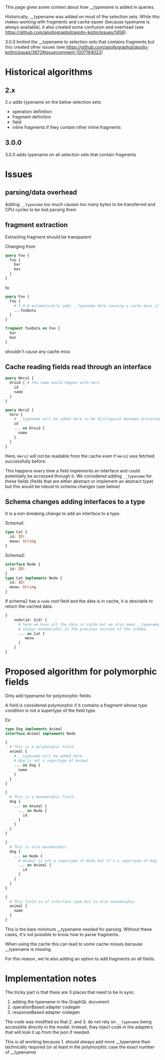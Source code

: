 This page gives some context about how __typename is added in queries.

Historically, __typename was added on most of the selection sets. While this makes working with fragments and cache easier (because typename is always available), it also created some confusion and overhead (see https://github.com/apollographql/apollo-kotlin/issues/1458).

3.0.0 limited the __typename to selection sets that contains fragments but this created other issues (see https://github.com/apollographql/apollo-kotlin/issues/3672#issuecomment-1007194022)

# Historical algorithms

## 2.x

2.x adds typename on the below selection sets:

* operation definition
* fragment definition
* field
* inline fragments if they contain other inline fragments

## 3.0.0

3.0.0 adds typename on all selection sets that contain fragments

# Issues

## parsing/data overhead

Adding `__typename` too much causes too many bytes to be transferred and CPU cycles to be lost parsing them

## fragment extraction

Extracting fragment should be transparent

Changing from

```graphql
query Foo {
  foo {
    bar
    baz
  }
}
```

to

```graphql
query Foo {
  foo { 
    # 3.0.0 automatically adds __typename here causing a cache miss if the query was stored without __typename before
    ...fooData 
  }
}

fragment fooData on Foo {
  bar
  baz
}
```

shouldn't cause any cache miss

## Cache reading fields read through an interface

```graphql
query Hero1 {
  droid { # the same would happen with hero
    id
    name
  }
}
```

```graphql
query Hero2 {
  hero {
    # __typename will be added here to be distinguish between Droid/non-Droid
    id
    ... on Droid {
      name
    }
  }
}
```

Here, `Hero2` will not be readable from the cache even if `Hero1` was fetched successfully before.

This happens every time a field implements an interface and could potentially be accessed through it. We considered adding `__typename` for these fields (fields that are either abstract or implement an abstract type) but this would be robust to schema changes (see below)

## Schema changes adding interfaces to a type

It is a non-breaking change to add an interface to a type.

Schema1:

```graphql
type Cat {
  id: ID!
  meow: String
}
```

Schema2: 

```graphql
interface Node {
  id: ID!
}
type Cat implements Node {
  id: ID!
  meow: String
}
```

If schema2 has a `node` root field and the data is in cache, it is desirable to return the cached data:

```graphql
{
    node(id: $id) {
      # here we have all the data in cache but we also need __typename even though Cat was 
      # always monomorphic in the previous version of the schema
      ... on Cat {
         meow
      }
    }
}

```
# Proposed algorithm for polymorphic fields

Only add typename for polymorphic fields.

A field is considered polymorphic if it contains a fragment whose type condition is not a supertype of the field type.

Ex:

```graphql
type Dog implements Animal
interface Animal implements Node

{
  # This is a polymorphic field
  animal {
    # __typename will be added here
    # Dog is not a supertype of Animal
    ... on Dog {
      name
    }
  }
}

{
  # This is a monomorphic field
  dog {
    ... on Animal {
      ... on Node {
        id
      }
    }
  }
}

{
  # This is also monomorphic 
  dog {
    ... on Node {
      # Animal is not a supertype of Node but it's a supertype of Dog
      ... on Animal {
        id
      }
    }
  }
}

{
  # This field is of interface type but is also monomorphic 
  animal {
    name
  }
}
```

This is the bare minimum __typename needed for parsing. Without these cases, it's not possible to know how to parse fragments. 

When using the cache this can lead to some cache misses because __typename is missing.

For this reason, we're also adding an option to add fragments on all fields. 


# Implementation notes

The tricky part is that there are 3 places that need to be in sync:

1. adding the typename in the GraphQL document
2. operationBased adapter codegen
3. responseBased adapter codegen

The code was modified so that 2. and 3. do not rely on `__typename` being accessible directly in the model. Instead, they inject code in the adapters that will look it up from the json if needed.

This is all working because 1. should always add more __typename than technically required (or at least in the polymorphic case the exact number of __typename)





